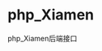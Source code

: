 <!--
 * @Descripttion: 
 * @version: 
 * @Author: Handsome Lin
 * @Date: 2019-10-29 20:04:47
 * @LastEditors: Handsome Lin
 * @LastEditTime: 2019-11-28 13:24:25
 -->
# php_Xiamen
php_Xiamen后端接口
